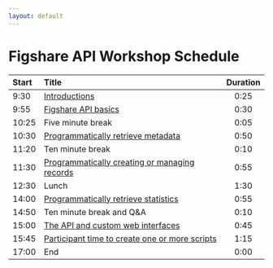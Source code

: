 ```yaml
---
layout: default
---
```


# Figshare API Workshop Schedule

| Start  |  Title                                                                         | Duration            |
| :---   |    :----                                                                       |              :---:  |
| 9:30   | [Introductions](./workshop-introduction.html)                                  | 0:25                |
| 9:55   | [Figshare API basics](./workshop-api-basics.html)                              | 0:30                |
| 10:25  | Five minute break                                                              | 0:05                |
| 10:30  | [Programmatically retrieve metadata](./workshop-retrieve.html)                 | 0:50                |
| 11:20  | Ten minute break                                                               | 0:10                |
| 11:30  | [Programmatically creating or managing records](./workshop-create-manage.html) | 0:55                |
| 12:30  | Lunch                                                                          | 1:30                |
| 14:00  | [Programmatically retrieve statistics](./workshop-stats.html)                  | 0:55                |
| 14:50  | Ten minute break and Q&A                                                       | 0:10                |
| 15:00  | [The API and custom web interfaces](./workshop-custom-interface.html)          | 0:45                |
| 15:45  | [Participant time to create one or more scripts](./free-code.html)             | 1:15                |
| 17:00  | End                                                                            | 0:00                |


